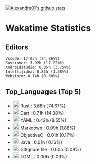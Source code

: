 [![Alexandre01's github stats](https://github-readme-stats.vercel.app/api?username=Alexandre01Dev&theme=dracula&count_private=true)](https://github.com/anuraghazra/github-readme-stats)
<!--
**Alexandre01Dev/Alexandre01Dev** is a ✨ _special_ ✨ repository because its `README.md` (this file) appears on your GitHub profile.

Here are some ideas to get you started:

- 🔭 I’m currently working on ...
- 🌱 I’m currently learning ...
- 👯 I’m looking to collaborate on ...
- 🤔 I’m looking for help with ...
- 💬 Ask me about ...
- 📫 How to reach me: ...
- 😄 Pronouns: ...
- ⚡ Fun fact: ...
-->

<!-- START_WAKATIME_BLOCK -->
# Wakatime Statistics

## Editors

```text
Vscode: 17.05h (74.86%%)
Rustrover: 3.92h (17.22%%)
Androidstudio: 0.85h (3.75%%)
Intellijidea: 0.81h (3.58%%)
Webstorm: 0.14h (0.60%%)
```

## Top_Languages (Top 5)

- <img src="https://cdn.jsdelivr.net/gh/devicons/devicon@latest/icons/rust/rust-original.svg" alt="Rust" width="20" height="20"> Rust : 3.68h (74.67%)
- <img src="https://cdn.jsdelivr.net/gh/devicons/devicon@latest/icons/dart/dart-original.svg" alt="Dart" width="20" height="20"> Dart : 0.71h (14.38%)
- <img src="https://cdn.jsdelivr.net/gh/devicons/devicon@latest/icons/yaml/yaml-original.svg" alt="YAML" width="20" height="20"> YAML : 0.42h (8.55%)
- <img src="https://cdn.jsdelivr.net/gh/devicons/devicon@latest/icons/markdown/markdown-original.svg" alt="Markdown" width="20" height="20"> Markdown : 0.09h (1.88%)
- <img src="https://static-00.iconduck.com/assets.00/file-unknown-icon-1775x2048-pyaeuwoe.png" alt="ObjectiveC" width="20" height="20"> ObjectiveC : 0.01h (0.17%)
- <img src="https://cdn.jsdelivr.net/gh/devicons/devicon@latest/icons/java/java-original.svg" alt="Java" width="20" height="20"> Java : 0.01h (0.16%)
- <img src="https://static-00.iconduck.com/assets.00/file-unknown-icon-1775x2048-pyaeuwoe.png" alt="GitIgnore file" width="20" height="20"> GitIgnore file : 0.00h (0.09%)
- <img src="https://static-00.iconduck.com/assets.00/file-unknown-icon-1775x2048-pyaeuwoe.png" alt="TOML" width="20" height="20"> TOML : 0.00h (0.09%)

<!-- END_WAKATIME_BLOCK -->

